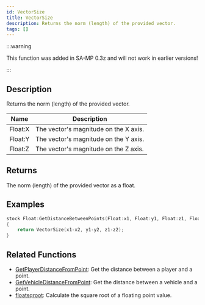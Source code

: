 ```yaml
---
id: VectorSize
title: VectorSize
description: Returns the norm (length) of the provided vector.
tags: []
---
```


:::warning

This function was added in SA-MP 0.3z and will not work in earlier versions!

:::

## Description

Returns the norm (length) of the provided vector.

| Name    | Description                           |
| ------- | ------------------------------------- |
| Float:X | The vector's magnitude on the X axis. |
| Float:Y | The vector's magnitude on the Y axis. |
| Float:Z | The vector's magnitude on the Z axis. |

## Returns

The norm (length) of the provided vector as a float.

## Examples

```c
stock Float:GetDistanceBetweenPoints(Float:x1, Float:y1, Float:z1, Float:x2, Float:y2, Float:z2)
{
    return VectorSize(x1-x2, y1-y2, z1-z2);
}
```

## Related Functions

- [GetPlayerDistanceFromPoint](GetPlayerDistanceFromPoint.md): Get the distance between a player and a point.
- [GetVehicleDistanceFromPoint](GetVehicleDistanceFromPoint.md): Get the distance between a vehicle and a point.
- [floatsqroot](floatsqroot.md): Calculate the square root of a floating point value.

